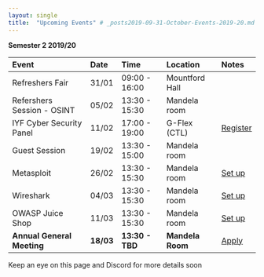```yaml
---
layout: single
title:  "Upcoming Events" # _posts2019-09-31-October-Events-2019-20.md 
---
```

__Semester 2 2019/20__

| Event | Date | Time | Location | Notes
|:-----------------|:----------|:-----------|:-----------|:-----------|
| Refreshers Fair | 31/01 | 09:00 - 16:00 | Mountford Hall | |
| Refershers Session - OSINT | 05/02 | 13:30 - 15:30 | Mandela room | |
| IYF Cyber Security Panel | 11/02 | 17:00 - 19:00 | G-Flex (CTL) | [Register](https://careerhub.liv.ac.uk/students/news/detail/926) |
| Guest Session | 19/02 | 13:30 - 15:00 | Mandela room | |
| Metasploit | 26/02 | 13:30 - 15:30 | Mandela room | [Set up](#) |
| Wireshark | 04/03 | 13:30 - 15:30 | Mandela room | [Set up](#) |
| OWASP Juice Shop | 11/03 | 13:30 - 15:30 | Mandela room | [Set up](https://github.com/bkimminich/juice-shop) |
| __Annual General Meeting__ | __18/03__ | __13:30 - TBD__ | __Mandela Room__ | [Apply](#) |

Keep an eye on this page and Discord for more details soon
